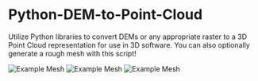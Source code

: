 # Python-DEM-to-Point-Cloud
Utilize Python libraries to convert DEMs or any appropriate raster to a 3D Point Cloud representation for use in 3D software. You can also optionally generate a rough mesh with this script!

![Example Mesh](https://raw.githubusercontent.com/JTSALAH/Python-DEM-to-Point-Cloud/main/Example_Renders/Port_Gamble.png)
![Example Mesh](https://raw.githubusercontent.com/JTSALAH/Python-DEM-to-Point-Cloud/main/Example_Renders/Astoria.png)
![Example Mesh](https://raw.githubusercontent.com/JTSALAH/Python-DEM-to-Point-Cloud/main/Example_Renders/Point_Reyes.png)
